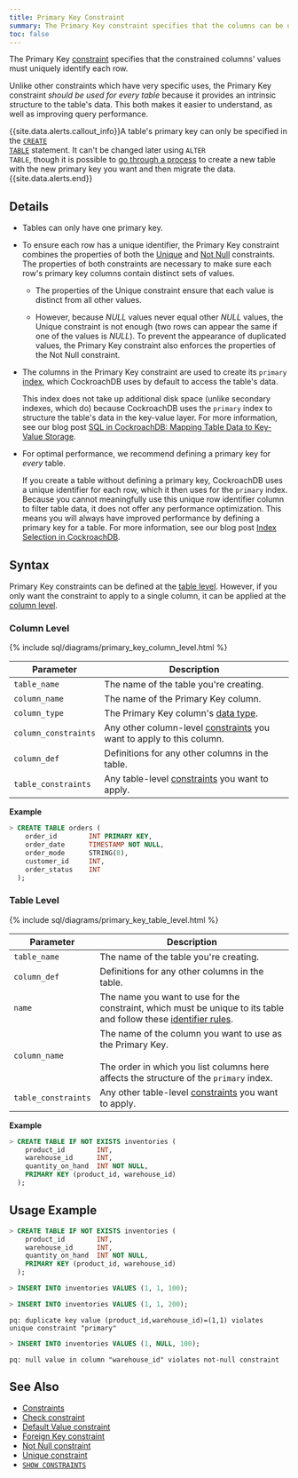 ```yaml
---
title: Primary Key Constraint
summary: The Primary Key constraint specifies that the columns can be used to uniquely identify rows in a table.
toc: false
---
```


The Primary Key [constraint](constraints.html) specifies that the constrained columns' values must uniquely identify each row.

Unlike other constraints which have very specific uses, the Primary Key constraint *should be used for every table* because it provides an intrinsic structure to the table's data. This both makes it easier to understand, as well as improving query performance.

{{site.data.alerts.callout_info}}A table's primary key can only be specified in the <a href="create-table.html"><code>CREATE TABLE</code></a> statement. It can't be changed later using <code>ALTER TABLE</code>, though it is possible to <a href="constraints.html#change-constraints">go through a process</a> to create a new table with the new primary key you want and then migrate the data.{{site.data.alerts.end}}

<div id="toc"></div>

## Details

- Tables can only have one primary key.
- To ensure each row has a unique identifier, the Primary Key constraint combines the properties of both the [Unique](unique.html) and [Not Null](not-null.html) constraints. The properties of both constraints are necessary to make sure each row's primary key columns contain distinct sets of values.

  - The properties of the Unique constraint ensure that each value is distinct from all other values.

  - However, because *NULL* values never equal other *NULL* values, the Unique constraint is not enough (two rows can appear the same if one of the values is *NULL*). To prevent the appearance of duplicated values, the Primary Key constraint also enforces the properties of the Not Null constraint.

- The columns in the Primary Key constraint are used to create its `primary` [index](indexes.html), which CockroachDB uses by default to access the table's data.

  This index does not take up additional disk space (unlike secondary indexes, which do) because CockroachDB uses the `primary` index to structure the table's data in the key-value layer. For more information, see our blog post [SQL in CockroachDB: Mapping Table Data to Key-Value Storage](https://www.cockroachlabs.com/blog/sql-in-cockroachdb-mapping-table-data-to-key-value-storage/).

- For optimal performance, we recommend defining a primary key for *every* table. 

  If you create a table without defining a primary key, CockroachDB uses a unique identifier for each row, which it then uses for the `primary` index. Because you cannot meaningfully use this unique row identifier column to filter table data, it does not offer any performance optimization. This means you will always have improved performance by defining a primary key for a table. For more information, see our blog post [Index Selection in CockroachDB](https://www.cockroachlabs.com/blog/index-selection-cockroachdb-2/).

## Syntax

Primary Key constraints can be defined at the [table level](#table-level). However, if you only want the constraint to apply to a single column, it can be applied at the [column level](#column-level).

### Column Level

{% include sql/diagrams/primary_key_column_level.html %}

| Parameter | Description |
|-----------|-------------|
| `table_name` | The name of the table you're creating. |
| `column_name` | The name of the Primary Key column. |
| `column_type` | The Primary Key column's [data type](data-types.html). |
| `column_constraints` | Any other column-level [constraints](constraints.html) you want to apply to this column. |
| `column_def` | Definitions for any other columns in the table. |
| `table_constraints` | Any table-level [constraints](constraints.html) you want to apply. |

**Example**

~~~ sql 
> CREATE TABLE orders (
    order_id        INT PRIMARY KEY,
    order_date      TIMESTAMP NOT NULL,
    order_mode      STRING(8),
    customer_id     INT,
    order_status    INT
  );
~~~

### Table Level

{% include sql/diagrams/primary_key_table_level.html %}

| Parameter | Description |
|-----------|-------------|
| `table_name` | The name of the table you're creating. |
| `column_def` | Definitions for any other columns in the table. |
| `name` | The name you want to use for the constraint, which must be unique to its table and follow these [identifier rules](keywords-and-identifiers.html#identifiers). |
| `column_name` | The name of the column you want to use as the Primary Key.<br/><br/>The order in which you list columns here affects the structure of the `primary` index.|
| `table_constraints` | Any other table-level [constraints](constraints.html) you want to apply. |

**Example**

~~~ sql
> CREATE TABLE IF NOT EXISTS inventories (
    product_id        INT,
    warehouse_id      INT,
    quantity_on_hand  INT NOT NULL,
    PRIMARY KEY (product_id, warehouse_id)
  );
~~~

## Usage Example

~~~ sql
> CREATE TABLE IF NOT EXISTS inventories (
    product_id        INT,
    warehouse_id      INT,
    quantity_on_hand  INT NOT NULL,
    PRIMARY KEY (product_id, warehouse_id)
  );

> INSERT INTO inventories VALUES (1, 1, 100);

> INSERT INTO inventories VALUES (1, 1, 200);
~~~
~~~
pq: duplicate key value (product_id,warehouse_id)=(1,1) violates unique constraint "primary"
~~~
~~~ sql
> INSERT INTO inventories VALUES (1, NULL, 100);
~~~
~~~
pq: null value in column "warehouse_id" violates not-null constraint
~~~

## See Also

- [Constraints](constraints.html)
- [Check constraint](check.html)
- [Default Value constraint](default-value.html)
- [Foreign Key constraint](foreign-key.html)
- [Not Null constraint](not-null.html)
- [Unique constraint](unique.html)
- [`SHOW CONSTRAINTS`](show-constraints.html)

